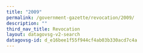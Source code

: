 ```yaml
---
title: "2009"
permalink: /government-gazette/revocation/2009/
description: ""
third_nav_title: Revocation
layout: datagovsg-v2-search
datagovsg-id: d_e16bee1f55f944cf4ab03b330acd7c4a
---
```

